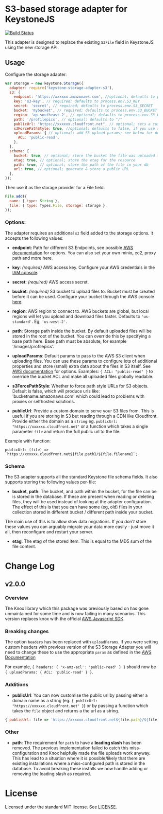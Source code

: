 # S3-based storage adapter for KeystoneJS

[![Build Status](https://travis-ci.org/keystonejs/keystone-storage-adapter-s3.svg?branch=master)](https://travis-ci.org/keystonejs/keystone-storage-adapter-s3)

This adapter is designed to replace the existing `S3File` field in KeystoneJS using the new storage API.

## Usage

Configure the storage adapter:

```js
var storage = new keystone.Storage({
  adapter: require('keystone-storage-adapter-s3'),
  s3: {
    endpoint: 'https://xxxxxx.amazonaws.com', //optional; defaults to process.env.S3_ENDPOINT, or if that's not specified, https://s3.amazonaws.com as the generic endpoint
    key: 's3-key', // required; defaults to process.env.S3_KEY
    secret: 'secret', // required; defaults to process.env.S3_SECRET
    bucket: 'mybucket', // required; defaults to process.env.S3_BUCKET
    region: 'ap-southeast-2', // optional; defaults to process.env.S3_REGION, or if that's not specified, us-east-1
    path: '/profilepics', // optional; defaults to "/"
    publicUrl: "https://xxxxxx.cloudfront.net", // optional; sets a custom domain for public urls - see below for details
    s3ForcePathStyle: true, //optional; defaults to false, if you use self hosted solutions like minio you probably want to set it to true
    uploadParams: { // optional; add S3 upload params; see below for details
      ACL: 'public-read',
    },
  },
  schema: {
    bucket: true, // optional; store the bucket the file was uploaded to in your db
    etag: true, // optional; store the etag for the resource
    path: true, // optional; store the path of the file in your db
    url: true, // optional; generate & store a public URL
  },
});
```

Then use it as the storage provider for a File field:

```js
File.add({
  name: { type: String },
  file: { type: Types.File, storage: storage },
});
```

### Options:

The adapter requires an additional `s3` field added to the storage options. It accepts the following values:

- **endpoint**: Path for different S3 Endpoints, see possible [AWS documentation](https://docs.aws.amazon.com/general/latest/gr/rande.html#s3_region) for options. You can also set your own minio, ec2, proxy path and more here.

- **key**: *(required)* AWS access key. Configure your AWS credentials in the [IAM console](https://console.aws.amazon.com/iam/home).

- **secret**: *(required)* AWS access secret.

- **bucket**: *(required)* S3 bucket to upload files to. Bucket must be created before it can be used. Configure your bucket through the AWS console [here](https://console.aws.amazon.com/s3/home).

- **region**: AWS region to connect to. AWS buckets are global, but local regions will let you upload and download files faster. Defaults to `'us-standard'`. Eg, `'us-west-2'`.

- **path**: Storage path inside the bucket. By default uploaded files will be stored in the root of the bucket. You can override this by specifying a base path here. Base path must be absolute, for example '/images/profilepics'.

- **uploadParams**: Default params to pass to the AWS S3 client when uploading files. You can use these params to configure lots of additional properties and store (small) extra data about the files in S3 itself. See [AWS documentation](https://docs.aws.amazon.com/AWSJavaScriptSDK/latest/AWS/S3.html#upload-property) for options. Examples: `{ ACL: "public-read" }` to override the bucket ACL and make all uploaded files globally readable.

- **s3ForcePathStyle**: Whether to force path style URLs for S3 objects. Default is false, which will produce urls like: 'bucketname.amazonaws.com' which could lead to problems with proxies or selfhosted solutions.

- **publicUrl**: Provide a custom domain to serve your S3 files from. This is useful if you are storing in S3 but reading through a CDN like Cloudfront. Provide either the domain as a `string` eg. `publicUrl: "https://xxxxxx.cloudfront.net"` or a function which takes a single parameter `file` and return the full public url to the file.

Example with function:
```
publicUrl: (file) => `https://xxxxxx.cloudfront.net${file.path}/${file.filename}`;
```

### Schema

The S3 adapter supports all the standard Keystone file schema fields. It also supports storing the following values per-file:

- **bucket**, **path**: The bucket, and path within the bucket, for the file can be is stored in the database. If these are present when reading or deleting files, they will be used instead of looking at the adapter configuration. The effect of this is that you can have some (eg, old) files in your collection stored in different bucket / different path inside your bucket.

The main use of this is to allow slow data migrations. If you *don't* store these values you can arguably migrate your data more easily - just move it all, then reconfigure and restart your server.

- **etag**: The etag of the stored item. This is equal to the MD5 sum of the file content.


# Change Log

## v2.0.0

### Overview

The Knox library which this package was previously based on has gone unmaintained for some time and is now failing in many scenarios. This version replaces knox with the official [AWS Javascript SDK](https://aws.amazon.com/sdk-for-node-js/).

### Breaking changes

The option `headers` has been replaced with `uploadParams`. If you were setting custom headers with previous version of the S3 Storage Adapter you will need to change these to use the appropriate `param` as defined in the [AWS Documentation](https://docs.aws.amazon.com/AWSJavaScriptSDK/latest/AWS/S3.html#upload)

For example, `{ headers: { 'x-amz-acl': 'public-read' } }` should now be `{ uploadParams: { ACL: 'public-read' } }`.

### Additions

- **publicUrl**: You can now customise the public url by passing either a domain name as a string (eg. `{ publicUrl: "https://xxxxxx.cloudfront.net" }`) or by passing a function which takes the `file` object and returns a the url as a string.
```js
{ publicUrl: file => `https://xxxxxx.cloudfront.net${file.path}/${file.filename}` }
```

### Other

- **path**: The requirement for `path` to have a **leading slash** has been removed. The previous implementation failed to catch this miss-configuration and Knox helpfully made the file uploads work anyway. This has lead to a situation where it is possible/likely that there are existing installations where a miss-configured path is stored in the database. To avoid breaking these installs we now handle adding or removing the leading slash as required.

# License

Licensed under the standard MIT license. See [LICENSE](license).
